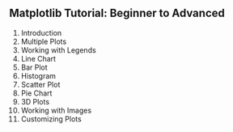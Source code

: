 ## Matplotlib Tutorial: Beginner to Advanced
1. Introduction
2. Multiple Plots
3. Working with Legends
4. Line Chart
5. Bar Plot
6. Histogram
7. Scatter Plot
8. Pie Chart
9. 3D Plots
10. Working with Images
11. Customizing Plots
